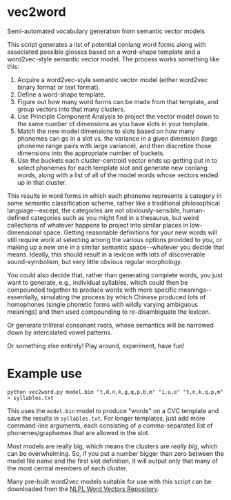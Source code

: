 # vec2word
Semi-automated vocabulary generation from semantic vector models

This script generates a list of potential conlang word forms along with associated possible glosses based on a word-shape template and a word2vec-style semantic vector model. The process works something like this:

1. Acquire a word2vec-style semantic vector model (either word2vec binary format or text format).
2. Define a word-shape template.
3. Figure out how many word forms can be made from that template, and group vectors into that many clusters.
4. Use Principle Component Analysis to project the vector model down to the same number of dimensions as you have slots in your template.
5. Match the new model dimensions to slots based on how many phonemes can go in a slot vs. the variance in a given dimension (large phoneme range pairs with large variance), and then discretize those dimensions into the appropriate number of buckets.
5. Use the buckets each cluster-centroid vector ends up getting put in to select phonemes for each template slot and generate new conlang words, along with a list of all of the model words whose vectors ended up in that cluster.

This results in word forms in which each phoneme represents a category in some semantic classification scheme, rather like a traditional philosophical language--except, the categories are not obviously-sensible, human-defined categories such as you might find in a thesaurus, but weird collections of whatever happens to project into similar places in low-dimensional space. Getting reasonable definitions for your new words will still require work at selecting among the various options provided to you, or making up a new one in a similar semantic space--whatever you decide that means. Ideally, this should result in a lexicon with lots of discoverable sound-symbolism, but very little obvious regular morphology.

You could also decide that, rather than generating complete words, you just want to generate, e.g., individual syllables, which could then be compounded together to produce words with more specific meanings--essentially, simulating the process by which Chinese produced lots of homophones (single phonetic forms with wildly varying ambiguous meanings) and then used compounding to re-disambiguate the lexicon.

Or generate triliteral consonant roots, whose semantics will be narrowed down by intercalated vowel patterns.

Or something else entirely! Play around, experiment, have fun!

# Example use

`python vec2word.py model.bin "t,d,n,k,g,q,p,b,m" "i,u,e" "t,n,k,q,p,m" > syllables.txt`

This uses the `model.bin` model to produce "words" on a CVC template and save the results in `syllables.txt`. For longer templates, just add more command-line arguments, each consisting of a comma-separated list of phonemes/graphemes that are allowed in the slot.

Most models are really big, which means the clusters are *really big*, which can be overwhelming. So, if you put a number bigger than zero between the model file name and the first slot definition, it will output only that many of the most central members of each cluster.

Many pre-built word2vec models suitable for use with this script can be downloaded from the [NLPL Word Vectors Repository](http://vectors.nlpl.eu/repository/).
